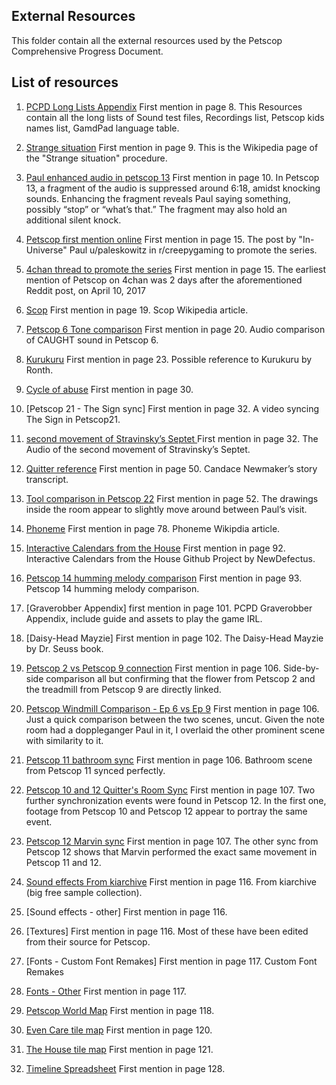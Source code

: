 ## External Resources
This folder contain all the external resources used by the Petscop Comprehensive Progress Document.

## List of resources
1. [PCPD Long Lists Appendix](external%20resources%20list/01.%20PCPD%20Long%20Lists%20Appendix)
First mention in page 8. 
This Resources contain all the long lists of Sound test files, Recordings list, Petscop kids names list, GamdPad language table.

2. [Strange situation]()
First mention in page 9.
This is the Wikipedia page of the "Strange situation" procedure.

3. [Paul enhanced audio in petscop 13]()
First mention in page 10.
In Petscop 13, a fragment of the audio is suppressed around 6:18, amidst knocking sounds.
Enhancing the fragment reveals Paul saying something, possibly “stop” or “what’s that.” The fragment may also hold an additional silent knock.

4. [Petscop first mention online]()
First mention in page 15.
The post by "In-Universe" Paul u/paleskowitz in r/creepygaming to promote the series.

5. [4chan thread to promote the series]()
First mention in page 15.
The earliest mention of Petscop on 4chan was 2 days after the aforementioned Reddit post, on April 10, 2017

6. [Scop]()
First mention in page 19.
Scop Wikipedia article.

7. [Petscop 6 Tone comparison]()
First mention in page 20.
Audio comparison of CAUGHT sound in Petscop 6.

8. [Kurukuru]()
First mention in page 23.
Possible reference to Kurukuru by Ronth.

9. [Cycle of abuse]()
First mention in page 30.

10. [Petscop 21 - The Sign sync]
First mention in page 32.
A video syncing The Sign in Petscop21.

11. [second movement of Stravinsky’s Septet ]()
First mention in page 32.
The Audio of the second movement of Stravinsky’s Septet.

12. [Quitter reference]()
First mention in page 50.
Candace Newmaker’s story transcript.


13. [Tool comparison in Petscop 22]()
First mention in page 52.
The drawings inside the room appear to slightly move around between Paul’s visit.

14. [Phoneme]()
First mention in page 78.
Phoneme Wikipdia article.

15. [Interactive Calendars from the House]()
First mention in page 92.
Interactive Calendars from the House Github Project by NewDefectus.

16. [Petscop 14 humming melody comparison]()
First mention in page 93.
Petscop 14 humming melody comparison.

17. [Graverobber Appendix]
first mention in page 101.
PCPD Graverobber Appendix, include guide and assets to play the game IRL.

18. [Daisy-Head Mayzie]
First mention in page 102.
The Daisy-Head Mayzie by Dr. Seuss book.

19. [Petscop 2 vs Petscop 9 connection]()
First mention in page 106.
Side-by-side comparison all but confirming that the flower from Petscop 2 and the treadmill from Petscop 9 are directly linked.

20. [Petscop Windmill Comparison - Ep 6 vs Ep 9]()
First mention in page 106.
Just a quick comparison between the two scenes, uncut. Given the note room had a doppleganger Paul in it, I overlaid the other prominent scene with similarity to it.

21. [Petscop 11 bathroom sync]()
First mention in page 106.
Bathroom scene from Petscop 11 synced perfectly.

22. [Petscop 10 and 12 Quitter's Room Sync]()
First mention in page 107.
Two further synchronization events were found in Petscop 12. In the first one, footage from Petscop 10 and Petscop 12 appear to portray the same event.

23. [Petscop 12 Marvin sync]()
First mention in page 107.
The other sync from Petscop 12 shows that Marvin performed the exact same movement in Petscop 11 and 12.

24. [Sound effects From kiarchive]()
First mention in page 116.
From kiarchive (big free sample collection).

25. [Sound effects - other]
First mention in page 116.

26. [Textures]
First mention in page 116.
Most of these have been edited from their source for Petscop.

27. [Fonts - Custom Font Remakes]
First mention in page 117.
Custom Font Remakes

28. [Fonts - Other]()
First mention in page 117.

29. [Petscop World Map]()
First mention in page 118.

30. [Even Care tile map]()
First mention in page 120.

31. [The House tile map]()
First mention in page 121.

32. [Timeline Spreadsheet]()
First mention in page 128.


